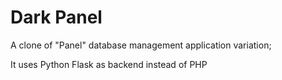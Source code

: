 # Dark Panel
A clone of "Panel" database management application variation;

It uses Python Flask as backend instead of PHP

